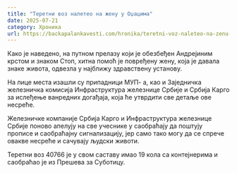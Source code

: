 ```yaml
---
title: "Теретни воз налетео на жену у Оџацима"
date: 2025-07-21
category: Хроника
url: https://backapalankavesti.com/hronika/teretni-voz-naleteo-na-zenu-u-odzacima/
---
```


Како је наведено, на путном прелазу који је обезбеђен Андрејиним крстом и знаком Стоп, хитна помоћ је повређену жену, која је давала знаке живота, одвезла у најближу здравствену установу.

На лице места изашли су припадници МУП- а, као и Заједничка железничка комисија Инфраструктура железнице Србије и Србија Карго за ислеђење ванредних догађаја, која ће утврдити све детаље ове несреће.

Железничке компаније Србија Карго и Инфраструктура железнице Србије поново апелују на све учеснике у саобраћају да поштују прописе и саобраћајну сигнализацију, јер само тако могу да се спрече овакве несреће и сачувају људски животи.

Теретни воз 40766 је у свом саставу имао 19 кола са контејнерима и саобраћао је из Прешева за Суботицу.
